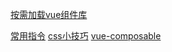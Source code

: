 [按需加载vue组件库](https://zhuanlan.zhihu.com/p/486255129)

[常用指令](https://segmentfault.com/a/1190000040297308)
[css小技巧](https://segmentfault.com/a/1190000040777100)
[vue-composable](https://github.com/pikax/vue-composable)
